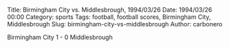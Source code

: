 Title: Birmingham City vs. Middlesbrough, 1994/03/26
Date: 1994/03/26 00:00
Category: sports
Tags: football, football scores, Birmingham City, Middlesbrough
Slug: birmingham-city-vs-middlesbrough
Author: carbonero


Birmingham City 1 - 0 Middlesbrough
